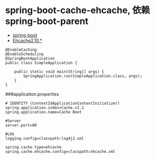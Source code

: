 # spring-boot-cache-ehcache, 依赖spring-boot-parent
* [spring-boot](http://docs.spring.io/spring-boot/docs/current/reference/htmlsingle/)
* [Ehcache2.10.*](http://www.ehcache.org/generated/2.10.2/html/ehc-all/)

```
@EnableCaching
@EnableScheduling
@SpringBootApplication
public class SimpleApplication {

	public static void main(String[] args) {
		SpringApplication.run(SimpleApplication.class, args);
	}
}

```
###application.properties
```
# IDENTITY (ContextIdApplicationContextInitializer)
spring.application.index=Cache.v1.1
spring.application.name=Cache Boot

#Server
server.port=80

#LOG
logging.config=classpath:log4j2.xml

spring.cache.type=ehcache
spring.cache.ehcache.config=classpath:ehcache.xml
```
